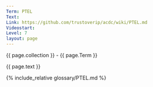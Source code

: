 ```yaml
---
Term: PTEL
Text: 
Link: https://github.com/trustoverip/acdc/wiki/PTEL.md
Videostart: 
Level: 7
layout: page
---
```


{{ page.collection }} - {{ page.Term }}

   {{ page.text }}

{% include_relative glossary/PTEL.md %}
